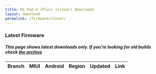 ```yaml
---
title: Mi Pad 4 (Plus) (clover) Downloads
layout: download
permalink: /firmware/clover/
---
```


### Latest Firmware
##### This page shows latest downloads only. If you're looking for old builds check [the archive](/archive/firmware/clover/)


<div class="table-responsive-md">
<table id="firmware" class="compact table table-striped table-hover table-sm">
    <thead class="thead-dark">
        <tr>
            <th>Branch</th>
            <th>MIUI</th>
            <th>Android</th>
            <th>Region</th>
            <th>Updated</th>
            <th>Link</th>
        </tr>
    </thead>
    <script>loadFirmwareDownloads('clover', 'latest')</script>
</table>
</div>
